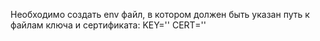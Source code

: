 Необходимо создать env файл, в котором должен быть указан путь к файлам ключа и сертификата:
KEY=''
CERT=''
